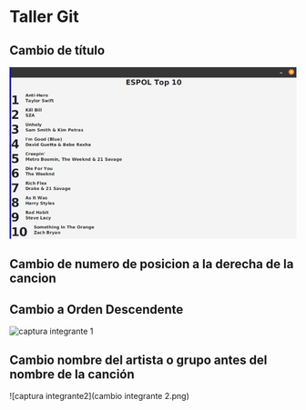# Taller Git

## Cambio de título

![captura titulo](captura-titulo.png)

## Cambio de numero de posicion a la derecha de la cancion

## Cambio a Orden Descendente

![captura integrante 1](evidenciaTalle02.png)

## Cambio nombre del artista o grupo antes del nombre de la canción

![captura integrante2](cambio integrante 2.png)
